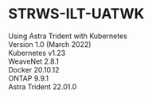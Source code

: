 # STRWS-ILT-UATWK
Using Astra Trident with Kubernetes <br />
Version 1.0 (March 2022) <br />
Kubernetes v1.23  <br />
WeaveNet 2.8.1 <br />
Docker 20.10.12 <br />
ONTAP 9.9.1 <br />
Astra Trident 22.01.0 <br />

